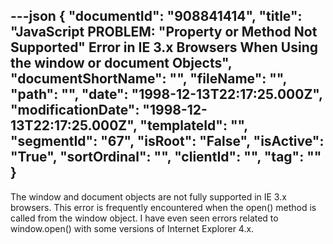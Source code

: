 ---json
{
  "documentId": "908841414",
  "title": "JavaScript PROBLEM: &quot;Property or Method Not Supported&quot; Error in IE 3.x Browsers When Using the window or document Objects",
  "documentShortName": "",
  "fileName": "",
  "path": "",
  "date": "1998-12-13T22:17:25.000Z",
  "modificationDate": "1998-12-13T22:17:25.000Z",
  "templateId": "",
  "segmentId": "67",
  "isRoot": "False",
  "isActive": "True",
  "sortOrdinal": "",
  "clientId": "",
  "tag": ""
}
---

The window and document objects are not fully supported in IE 3.x browsers. This error is frequently encountered when the open() method is called from the window object. I have even seen errors related to window.open() with some versions of Internet Explorer 4.x.
